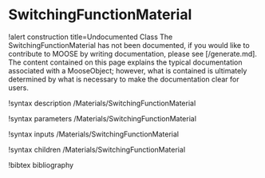 <!-- MOOSE Documentation Stub: Remove this when content is added. -->

# SwitchingFunctionMaterial

!alert construction title=Undocumented Class
The SwitchingFunctionMaterial has not been documented, if you would like to contribute to MOOSE by
writing documentation, please see [/generate.md]. The content contained on this page explains
the typical documentation associated with a MooseObject; however, what is contained is ultimately
determined by what is necessary to make the documentation clear for users.

!syntax description /Materials/SwitchingFunctionMaterial

!syntax parameters /Materials/SwitchingFunctionMaterial

!syntax inputs /Materials/SwitchingFunctionMaterial

!syntax children /Materials/SwitchingFunctionMaterial

!bibtex bibliography
